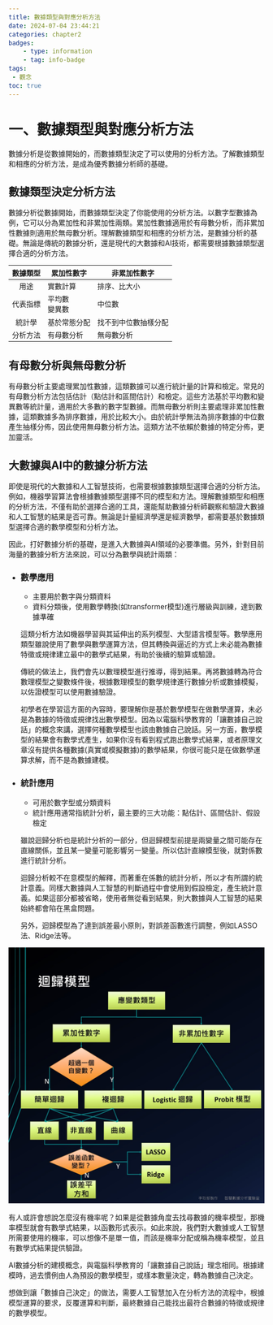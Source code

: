 ```yaml
---
title: 數據類型與對應分析方法
date: 2024-07-04 23:44:21
categories: chapter2
badges:
    - type: information
    - tag: info-badge
tags: 
 - 觀念
toc: true
---
```


# 一、數據類型與對應分析方法

數據分析是從數據開始的，而數據類型決定了可以使用的分析方法。了解數據類型和相應的分析方法，是成為優秀數據分析師的基礎。

## 數據類型決定分析方法

數據分析從數據開始，而數據類型決定了你能使用的分析方法。以數字型數據為例，它可以分為累加性和非累加性兩類。累加性數據適用於有母數分析，而非累加性數據則適用於無母數分析。理解數據類型和相應的分析方法，是數據分析的基礎。無論是傳統的數據分析，還是現代的大數據和AI技術，都需要根據數據類型選擇合適的分析方法。

|數據類型|累加性數字|非累加性數字|
|:----:|----|----|
|用途|實數計算|排序、比大小|
|代表指標|平均數<br>變異數|中位數<br>
|統計學|基於常態分配|找不到中位數抽樣分配|
|分析方法|有母數分析|無母數分析|


## 有母數分析與無母數分析

有母數分析主要處理累加性數據，這類數據可以進行統計量的計算和檢定。常見的有母數分析方法包括估計（點估計和區間估計）和檢定。這些方法基於平均數和變異數等統計量，適用於大多數的數字型數據。而無母數分析則主要處理非累加性數據，這類數據多為排序數據，用於比較大小。由於統計學無法為排序數據的中位數產生抽樣分佈，因此使用無母數分析方法。這類方法不依賴於數據的特定分佈，更加靈活。

## 大數據與AI中的數據分析方法

即使是現代的大數據和人工智慧技術，也需要根據數據類型選擇合適的分析方法。例如，機器學習算法會根據數據類型選擇不同的模型和方法。理解數據類型和相應的分析方法，不僅有助於選擇合適的工具，還能幫助數據分析師觀察和驗證大數據和人工智慧的結果是否可靠。無論是計量經濟學還是經濟數學，都需要基於數據類型選擇合適的數學模型和分析方法。

因此，打好數據分析的基礎，是進入大數據與AI領域的必要準備。另外，針對目前海量的數據分析方法來說，可以分為數學與統計兩類：

- ### 數學應用

     - 主要用於數字與分類資料
     - 資料分類後，使用數學轉換(如transformer模型)進行層級與訓練，達到數據準確
     
     這類分析方法如機器學習與其延伸出的系列模型、大型語言模型等。數學應用類型雖說使用了數學與數學運算方法，但其轉換與逼近的方式上未必能為數據特徵或規律建立最中的數學式結果，有助於後續的驗算或驗證。  

     傳統的做法上，我們會先以數理模型進行推導，得到結果。再將數據轉為符合數理模型之變數條件後，根據數理模型的數學規律進行數據分析或數據模擬，以佐證模型可以使用數據驗證。


     初學者在學習這方面的內容時，要理解你是基於數學模型在做數學運算，未必是為數據的特徵或規律找出數學模型。因為以電腦科學教育的「讓數據自己說話」的概念來講，選擇何種數學模型也該由數據自己說話。另一方面，數學模型的結果會有數學式產生，如果你沒有看到程式跑出數學式結果，或者原理文章沒有提供各種數據(真實或模擬數據)的數學結果，你很可能只是在做數學運算求解，而不是為數據建模。


- ### 統計應用
  
     - 可用於數字型或分類資料
     - 統計應用通常指統計分析，最主要的三大功能：點估計、區間估計、假設檢定
     
     雖說迴歸分析也是統計分析的一部分，但迴歸模型前提是兩變量之間可能存在直線關係，並且某一變量可能影響另一變量。所以估計直線模型後，就對係數進行統計分析。
     
     迴歸分析較不在意模型的解釋，而著重在係數的統計分析，所以才有所謂的統計意義。同樣大數據與人工智慧的判斷過程中會使用到假設檢定，產生統計意義。如果這部分都被省略，使用者無從看到結果，則大數據與人工智慧的結果始終都會陷在黑盒問題。

     另外，迴歸模型為了達到誤差最小原則，對誤差函數進行調整，例如LASSO法、Ridge法等。

![](https://raw.githubusercontent.com/meiyulee/pic001/master/zerotoonelearnda2024/regressiontype.jpg)


有人或許會想說怎麼沒有機率呢？如果是從數據角度去找尋數據的機率模型，那機率模型就會有數學式結果，以函數形式表示。如此來說，我們對大數據或人工智慧所需要使用的機率，可以想像不是單一值，而該是機率分配或稱為機率模型，並且有數學式結果提供驗證。

AI數據分析的建模概念，與電腦科學教育的「讓數據自己說話」理念相同。根據建模時，過去慣例由人為預設的數學模型，或樣本數量決定，轉為數據自己決定。

想做到讓「數據自己決定」的做法，需要人工智慧加入在分析方法的流程中，根據模型運算的要求，反覆運算和判斷，最終數據自己能找出最符合數據的特徵或規律的數學模型。
